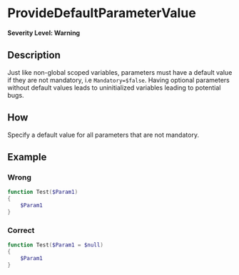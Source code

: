 # ProvideDefaultParameterValue
**Severity Level: Warning**

## Description
Just like non-global scoped variables, parameters must have a default value if they are not mandatory, i.e `Mandatory=$false`.
Having optional parameters without default values leads to uninitialized variables leading to potential bugs.

## How
Specify a default value for all parameters that are not mandatory.

## Example
### Wrong
``` PowerShell
function Test($Param1)
{
	$Param1
}
```

### Correct
``` PowerShell
function Test($Param1 = $null)
{
	$Param1
}
```
